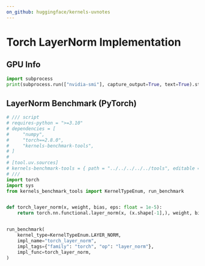 ```yaml
---
on_github: huggingface/kernels-uvnotes
---
```


# Torch LayerNorm Implementation

## GPU Info

```python id=nv
import subprocess
print(subprocess.run(["nvidia-smi"], capture_output=True, text=True).stdout)
```

## LayerNorm Benchmark (PyTorch)

```python id=benchmark outputs=layer_norm.jsonl
# /// script
# requires-python = ">=3.10"
# dependencies = [
#     "numpy",
#     "torch==2.8.0",
#     "kernels-benchmark-tools",
# ]
#
# [tool.uv.sources]
# kernels-benchmark-tools = { path = "../../../../../tools", editable = true }
# ///
import torch
import sys
from kernels_benchmark_tools import KernelTypeEnum, run_benchmark


def torch_layer_norm(x, weight, bias, eps: float = 1e-5):
    return torch.nn.functional.layer_norm(x, (x.shape[-1],), weight, bias, eps)


run_benchmark(
    kernel_type=KernelTypeEnum.LAYER_NORM,
    impl_name="torch_layer_norm",
    impl_tags={"family": "torch", "op": "layer_norm"},
    impl_func=torch_layer_norm,
)
```
